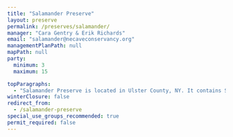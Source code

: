 ```yaml
---
title: "Salamander Preserve"
layout: preserve
permalink: /preserves/salamander/
manager: "Cara Gentry & Erik Richards"
email: "salamander@necaveconservancy.org"
managementPlanPath: null
mapPath: null
party:
  minimum: 3
  maximum: 15

topParagraphs:
  - "Salamander Preserve is located in Ulster County, NY. It contains Salamander Cave, a horizontal cave with approximately 700 feet of mapped passage."
winterClosure: false
redirect_from:
  - /salamander-preserve
special_use_groups_recommended: true
permit_required: false
---
```

